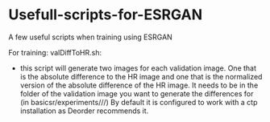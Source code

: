 # Usefull-scripts-for-ESRGAN
A few useful scripts when training using ESRGAN


For training:
valDiffToHR.sh:
  - this script will generate two images for each validation image. One that is the absolute difference to the HR image and one that is the normalized version of the absolute difference of the HR image. It needs to be in the folder of the validation image you want to generate the differences for (in basicsr/experiments/<model name>/<image name>/) By default it is configured to work with a ctp installation as Deorder recommends it.
